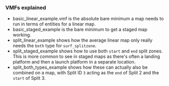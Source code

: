 ### VMFs explained

- basic_linear_example.vmf is the absolute bare minimum a map needs to run in terms of entities for a linear map.
- basic_staged_example is the bare minimum to get a staged map working.
- split_linear_example shows how the average linear map only really needs the `both` type for `surf_splitzone`.
- split_staged_example shows how to use both `start` and `end` split zones. This is more common to see in staged maps as there's often a landing platform and then a launch platform in a separate location.
- split_both_types_example shows how these can actually also be combined on a map, with Split ID `3` acting as the `end` of Split 2 and the `start` of Split 3.